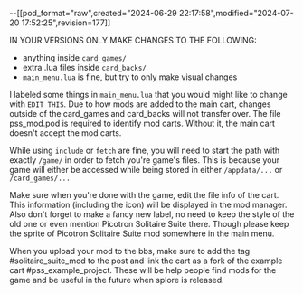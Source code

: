 --[[pod_format="raw",created="2024-06-29 22:17:58",modified="2024-07-20 17:52:25",revision=177]]


IN YOUR VERSIONS
ONLY MAKE CHANGES TO THE FOLLOWING:

- anything inside `card_games/`
- extra .lua files inside `card_backs/`
- `main_menu.lua` is fine, but try to only make visual changes

I labeled some things in `main_menu.lua` that you would might like to change with `EDIT THIS`.
Due to how mods are added to the main cart, changes outside of the card_games and card_backs will not transfer over.
The file pss_mod.pod is required to identify mod carts.
Without it, the main cart doesn't accept the mod carts.

While using `include` or `fetch` are fine, you will need to start the path with exactly `/game/` in order to fetch you're game's files.
This is because your game will either be accessed while being stored in either `/appdata/...` or `/card_games/...`

Make sure when you're done with the game, edit the file info of the cart.
This information (including the icon) will be displayed in the mod manager.
Also don't forget to make a fancy new label, no need to keep the style of the old one or even mention Picotron Solitaire Suite there.
Though please keep the sprite of Picotron Solitaire Suite mod somewhere in the main menu.

When you upload your mod to the bbs, make sure to add the tag #solitaire_suite_mod to the post and link the cart as a fork of the example cart #pss_example_project. These will be help people find mods for the game and be useful in the future when splore is released.
